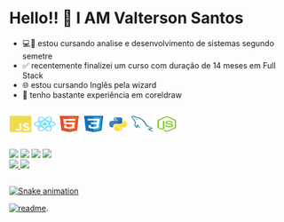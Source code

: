 <h1>Hello!! 👋 I AM Valterson Santos</h1>


- 💻📱 estou cursando analise e desenvolvimento de sistemas segundo semetre
- ✅ recentemente finalizei um curso com duração de 14 meses em Full Stack
- 🌐 estou cursando Inglês pela wizard
- 💎 tenho bastante experiência em coreldraw
  
##

<div style="display: inline_block">
  <img align="center" alt="valter-Js" height="30" width="40" src="https://raw.githubusercontent.com/devicons/devicon/master/icons/javascript/javascript-plain.svg">
  <img align="center" alt="valter-React" height="30" width="40" src="https://raw.githubusercontent.com/devicons/devicon/master/icons/react/react-original.svg">
  <img align="center" alt="valter-HTML" height="30" width="40" src="https://raw.githubusercontent.com/devicons/devicon/master/icons/html5/html5-original.svg">
  <img align="center" alt="valter-CSS" height="30" width="40" src="https://raw.githubusercontent.com/devicons/devicon/master/icons/css3/css3-original.svg">
  <img align="center" alt="valter-Python" height="30" width="40" src="https://raw.githubusercontent.com/devicons/devicon/master/icons/python/python-original.svg">
  <img align="center" alt="valter-Mysql" height="30" width="40" src="https://raw.githubusercontent.com/devicons/devicon/master/icons/mysql/mysql-original.svg">
  <img align="center" alt="valter-Nodejs" height="30" width="40" src="https://raw.githubusercontent.com/devicons/devicon/master/icons/nodejs/nodejs-original.svg">
</div>

  ##
  
<div> 
  <a href="https://www.instagram.com/walter096/" target="_blank"><img src="https://img.shields.io/badge/-Instagram-%23E4405F?style=for-the-badge&logo=instagram&logoColor=white" target="_blank"></a>
  <a href="https://www.linkedin.com/in/valterson-santos-730746261/" target="_blank"><img src="https://img.shields.io/badge/-LinkedIn-%230077B5?style=for-the-badge&logo=linkedin&logoColor=white" target="_blank"></a>
  <a href="https://mail.google.com/mail/u/0/?pli=1#inbox/" target="_blank"><img src="https://img.shields.io/badge/Gmail-D14836?style=for-the-badge&logo=gmail&logoColor=white" target="_blank"></a>
  <a href="https://wa.me/5585997857108" target="_blank"><img src="https://img.shields.io/badge/WhatsApp-25D366?style=for-the-badge&logo=whatsapp&logoColor=white" target="_blank"></a>
  
  </div>

<div>
<a href="https://github.com/valtersonsantos&show">
<img height="180em" src="https://github-readme-stats.vercel.app/api?username=valtersonsantos&show-aqui&show_icons=true&theme=tokyonight"/>
<img height="180em" src="https://github-readme-stats.vercel.app/api/top-langs/?username=valtersonsantos&show=compact&langs_count=7&theme=tokyonight"/>
</div>

##

![Snake animation](https://github.com/ValtersonSantos/ValtersonSantos/blob/output/github-contribution-grid-snake.svg)



[![readme](https://github-stats.vercel.app/api/pin/?username=ValtersonSantos&repo=ValtersonSantos&theme=react)](https://github.com/ValtersonSantos/ValtersonSantos).



